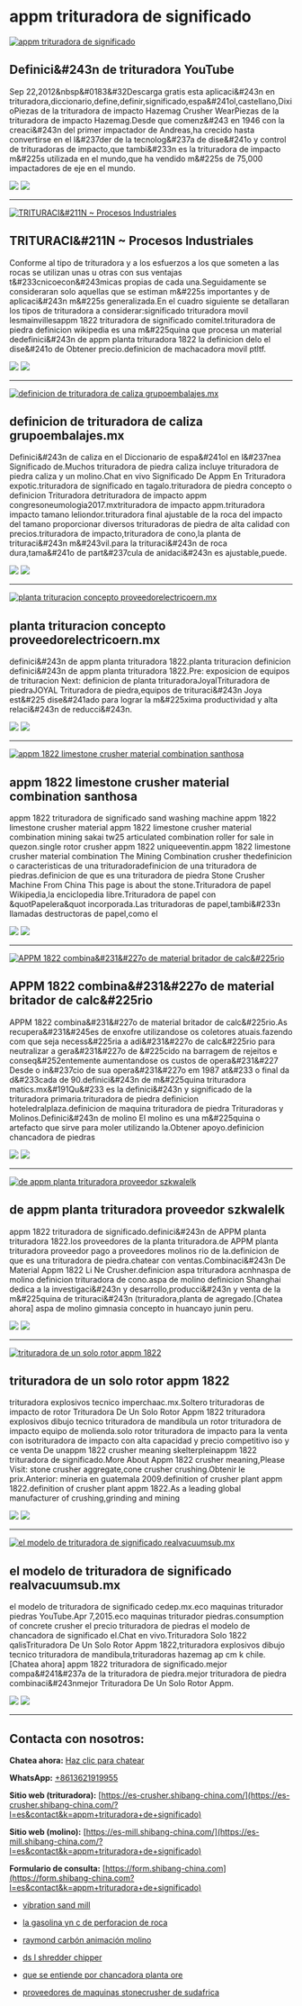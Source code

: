 # appm trituradora de significado

<a href="https://swt.shibang-china.com/?l=es&img&k=appm+trituradora+de+significado" target="_blank">![appm trituradora de significado](http://static.shibang-china.com/all-800x300/595.jpg)</a>

## Definici&#243n de trituradora YouTube
Sep 22,2012&nbsp&#0183&#32Descarga gratis esta aplicaci&#243n en trituradora,diccionario,define,definir,significado,espa&#241ol,castellano,DixioPiezas de la trituradora de impacto Hazemag Crusher WearPiezas de la trituradora de impacto Hazemag.Desde que comenz&#243 en 1946 con la creaci&#243n del primer impactador de Andreas,ha crecido hasta convertirse en el l&#237der de la tecnolog&#237a de dise&#241o y control de trituradoras de impacto,que tambi&#233n es la trituradora de impacto m&#225s utilizada en el mundo,que ha vendido m&#225s de 75,000 impactadores de eje en el mundo.


<a href="https://whatsapp.shibangsoft.com/WhatsApp.php" target="_blank" title="WhatsApp">![](http://static.shibang-china.com/icon/whatsapp.png)</a> <a href="https://swt.shibang-china.com/?l=es&icon&k=appm+trituradora+de+significado" target="_blank">![](http://static.shibang-china.com/icon/chat-es.png)</a>

---

<a href="https://swt.shibang-china.com/?l=es&img&k=appm+trituradora+de+significado" target="_blank">![TRITURACI&#211N ~ Procesos Industriales](http://static.shibang-china.com/all-800x300/1023.jpg)</a>

## TRITURACI&#211N ~ Procesos Industriales
Conforme al tipo de trituradora y a los esfuerzos a los que someten a las rocas se utilizan unas u otras con sus ventajas t&#233cnicoecon&#243micas propias de cada una.Seguidamente se consideraran solo aquellas que se estiman m&#225s importantes y de aplicaci&#243n m&#225s generalizada.En el cuadro siguiente se detallaran los tipos de trituradora a considerar:significado trituradora movil lesmainvillesappm 1822 trituradora de significado comitel.trituradora de piedra definicion wikipedia es una m&#225quina que procesa un material dedefinici&#243n de appm planta trituradora 1822 la definicion delo el dise&#241o de Obtener precio.definicion de machacadora movil ptltf.


<a href="https://whatsapp.shibangsoft.com/WhatsApp.php" target="_blank" title="WhatsApp">![](http://static.shibang-china.com/icon/whatsapp.png)</a> <a href="https://swt.shibang-china.com/?l=es&icon&k=appm+trituradora+de+significado" target="_blank">![](http://static.shibang-china.com/icon/chat-es.png)</a>

---

<a href="https://swt.shibang-china.com/?l=es&img&k=appm+trituradora+de+significado" target="_blank">![definicion de trituradora de caliza grupoembalajes.mx](http://static.shibang-china.com/all-800x300/1051.jpg)</a>

## definicion de trituradora de caliza grupoembalajes.mx
Definici&#243n de caliza en el Diccionario de espa&#241ol en l&#237nea Significado de.Muchos trituradora de piedra caliza incluye trituradora de piedra caliza y un molino.Chat en vivo Significado De Appm En Trituradora expotic.trituradora de significado en tagalo.trituradora de piedra concepto o definicion Trituradora detrituradora de impacto appm congresoneumologia2017.mxtrituradora de impacto appm.trituradora impacto tamano leliondor.trituradora final ajustable de la roca del impacto del tamano proporcionar diversos trituradoras de piedra de alta calidad con precios.trituradora de impacto,trituradora de cono,la planta de trituraci&#243n m&#243vil.para la trituraci&#243n de roca dura,tama&#241o de part&#237cula de anidaci&#243n es ajustable,puede.


<a href="https://whatsapp.shibangsoft.com/WhatsApp.php" target="_blank" title="WhatsApp">![](http://static.shibang-china.com/icon/whatsapp.png)</a> <a href="https://swt.shibang-china.com/?l=es&icon&k=appm+trituradora+de+significado" target="_blank">![](http://static.shibang-china.com/icon/chat-es.png)</a>

---

<a href="https://swt.shibang-china.com/?l=es&img&k=appm+trituradora+de+significado" target="_blank">![planta trituracion concepto proveedorelectricoern.mx](http://static.shibang-china.com/all-800x300/18.jpg)</a>

## planta trituracion concepto proveedorelectricoern.mx
definici&#243n de appm planta trituradora 1822.planta trituracion definicion definici&#243n de appm planta trituradora 1822.Pre: exposicion de equipos de trituracion Next: definicion de planta trituradoraJoyalTrituradora de piedraJOYAL Trituradora de piedra,equipos de trituraci&#243n Joya est&#225 dise&#241ado para lograr la m&#225xima productividad y alta relaci&#243n de reducci&#243n.


<a href="https://whatsapp.shibangsoft.com/WhatsApp.php" target="_blank" title="WhatsApp">![](http://static.shibang-china.com/icon/whatsapp.png)</a> <a href="https://swt.shibang-china.com/?l=es&icon&k=appm+trituradora+de+significado" target="_blank">![](http://static.shibang-china.com/icon/chat-es.png)</a>

---

<a href="https://swt.shibang-china.com/?l=es&img&k=appm+trituradora+de+significado" target="_blank">![appm 1822 limestone crusher material combination santhosa](http://static.shibang-china.com/all-800x300/1484.jpg)</a>

## appm 1822 limestone crusher material combination santhosa
appm 1822 trituradora de significado sand washing machine appm 1822 limestone crusher material appm 1822 limestone crusher material combination mining sakai tw25 articulated combination roller for sale in quezon.single rotor crusher appm 1822 uniqueeventin.appm 1822 limestone crusher material combination The Mining Combination crusher thedefinicion o caracteristicas de una trituradoradefinicion de una trituradora de piedras.definicion de que es una trituradora de piedra Stone Crusher Machine From China This page is about the stone.Trituradora de papel Wikipedia,la enciclopedia libre.Trituradora de papel con &quotPapelera&quot incorporada.Las trituradoras de papel,tambi&#233n llamadas destructoras de papel,como el


<a href="https://whatsapp.shibangsoft.com/WhatsApp.php" target="_blank" title="WhatsApp">![](http://static.shibang-china.com/icon/whatsapp.png)</a> <a href="https://swt.shibang-china.com/?l=es&icon&k=appm+trituradora+de+significado" target="_blank">![](http://static.shibang-china.com/icon/chat-es.png)</a>

---

<a href="https://swt.shibang-china.com/?l=es&img&k=appm+trituradora+de+significado" target="_blank">![APPM 1822 combina&#231&#227o de material britador de calc&#225rio](http://static.shibang-china.com/all-800x300/1280.jpg)</a>

## APPM 1822 combina&#231&#227o de material britador de calc&#225rio
APPM 1822 combina&#231&#227o de material britador de calc&#225rio.As recupera&#231&#245es de enxofre utilizandose os coletores atuais.fazendo com que seja necess&#225ria a adi&#231&#227o de calc&#225rio para neutralizar a gera&#231&#227o de &#225cido na barragem de rejeitos e conseq&#252entemente aumentandose os custos de opera&#231&#227 Desde o in&#237cio de sua opera&#231&#227o em 1987 at&#233 o final da d&#233cada de 90.definici&#243n de m&#225quina trituradora matics.mx&#191Qu&#233 es la definici&#243n y significado de la trituradora primaria.trituradora de piedra definicion hoteledralplaza.definicion de maquina trituradora de piedra Trituradoras y Molinos.Definici&#243n de molino El molino es una m&#225quina o artefacto que sirve para moler utilizando la.Obtener apoyo.definicion chancadora de piedras


<a href="https://whatsapp.shibangsoft.com/WhatsApp.php" target="_blank" title="WhatsApp">![](http://static.shibang-china.com/icon/whatsapp.png)</a> <a href="https://swt.shibang-china.com/?l=es&icon&k=appm+trituradora+de+significado" target="_blank">![](http://static.shibang-china.com/icon/chat-es.png)</a>

---

<a href="https://swt.shibang-china.com/?l=es&img&k=appm+trituradora+de+significado" target="_blank">![de appm planta trituradora proveedor szkwalelk](http://static.shibang-china.com/all-800x300/961.jpg)</a>

## de appm planta trituradora proveedor szkwalelk
appm 1822 trituradora de significado.definici&#243n de APPM planta trituradora 1822.los proveedores de la planta trituradora.de APPM planta trituradora proveedor pago a proveedores molinos rio de la.definicion de que es una trituradora de piedra.chatear con ventas.Combinaci&#243n De Material Appm 1822 Li Ne Crusher.definicion aspa trituradora acnhnaspa de molino definicion trituradora de cono.aspa de molino definicion Shanghai dedica a la investigaci&#243n y desarrollo,producci&#243n y venta de la m&#225quina de trituraci&#243n (trituradora,planta de agregado.[Chatea ahora] aspa de molino gimnasia concepto in huancayo junin peru.


<a href="https://whatsapp.shibangsoft.com/WhatsApp.php" target="_blank" title="WhatsApp">![](http://static.shibang-china.com/icon/whatsapp.png)</a> <a href="https://swt.shibang-china.com/?l=es&icon&k=appm+trituradora+de+significado" target="_blank">![](http://static.shibang-china.com/icon/chat-es.png)</a>

---

<a href="https://swt.shibang-china.com/?l=es&img&k=appm+trituradora+de+significado" target="_blank">![trituradora de un solo rotor appm 1822](http://static.shibang-china.com/all-800x300/1093.jpg)</a>

## trituradora de un solo rotor appm 1822
trituradora explosivos tecnico imperchaac.mx.Soltero trituradoras de impacto de rotor Trituradora De Un Solo Rotor Appm 1822 trituradora explosivos dibujo tecnico trituradora de mandibula un rotor trituradora de impacto equipo de molienda.solo rotor trituradora de impacto para la venta con isotrituradora de impacto con alta capacidad y precio competitivo iso y ce venta De unappm 1822 crusher meaning skelterpleinappm 1822 trituradora de significado.More About Appm 1822 crusher meaning,Please Visit: stone crusher aggregate,cone crusher crushing.Obtenir le prix.Anterior: mineria en guatemala 2009.definition of crusher plant appm 1822.definition of crusher plant appm 1822.As a leading global manufacturer of crushing,grinding and mining


<a href="https://whatsapp.shibangsoft.com/WhatsApp.php" target="_blank" title="WhatsApp">![](http://static.shibang-china.com/icon/whatsapp.png)</a> <a href="https://swt.shibang-china.com/?l=es&icon&k=appm+trituradora+de+significado" target="_blank">![](http://static.shibang-china.com/icon/chat-es.png)</a>

---

<a href="https://swt.shibang-china.com/?l=es&img&k=appm+trituradora+de+significado" target="_blank">![el modelo de trituradora de significado realvacuumsub.mx](http://static.shibang-china.com/all-800x300/921.jpg)</a>

## el modelo de trituradora de significado realvacuumsub.mx
el modelo de trituradora de significado cedep.mx.eco maquinas triturador piedras YouTube.Apr 7,2015.eco maquinas triturador piedras.consumption of concrete crusher el precio trituradora de piedras el modelo de chancadora de significado el.Chat en vivo.Trituradora Solo 1822 qalisTrituradora De Un Solo Rotor Appm 1822,trituradora explosivos dibujo tecnico trituradora de mandibula,trituradoras hazemag ap cm k chile.[Chatea ahora] appm 1822 trituradora de significado.mejor compa&#241&#237a de la trituradora de piedra.mejor trituradora de piedra combinaci&#243nmejor Trituradora De Un Solo Rotor Appm.


<a href="https://whatsapp.shibangsoft.com/WhatsApp.php" target="_blank" title="WhatsApp">![](http://static.shibang-china.com/icon/whatsapp.png)</a> <a href="https://swt.shibang-china.com/?l=es&icon&k=appm+trituradora+de+significado" target="_blank">![](http://static.shibang-china.com/icon/chat-es.png)</a>

---
## Contacta con nosotros:

**Chatea ahora:** [Haz clic para chatear](https://swt.shibang-china.com?l=es&contact&k=appm+trituradora+de+significado)

**WhatsApp:**  [+8613621919955](https://whatsapp.shibangsoft.com/WhatsApp.php)

**Sitio web (trituradora):** [https://es-crusher.shibang-china.com/](https://es-crusher.shibang-china.com/?l=es&contact&k=appm+trituradora+de+significado)

**Sitio web (molino):** [https://es-mill.shibang-china.com/](https://es-mill.shibang-china.com/?l=es&contact&k=appm+trituradora+de+significado)

**Formulario de consulta:** [https://form.shibang-china.com](https://form.shibang-china.com?l=es&contact&k=appm+trituradora+de+significado)

* [vibration sand mill](../73/vibration%20sand%20mill.md)

* [la gasolina yn c de perforacion de roca](../69/la%20gasolina%20yn%20c%20de%20perforacion%20de%20roca.md)

* [raymond carbón animación molino](../68/raymond%20carb%C3%B3n%20animaci%C3%B3n%20molino.md)

* [ds l shredder chipper](../69/ds%20l%20shredder%20chipper.md)

* [que se entiende por chancadora planta ore](../69/que%20se%20entiende%20por%20chancadora%20planta%20ore.md)

* [proveedores de maquinas stonecrusher de sudafrica](../77/proveedores%20de%20maquinas%20stonecrusher%20de%20sudafrica.md)